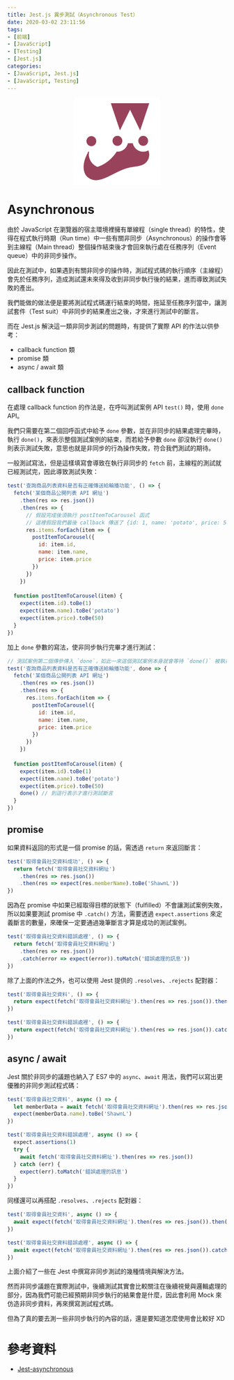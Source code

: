 ```yaml
---
title: Jest.js 異步測試（Asynchronous Test）
date: 2020-03-02 23:11:56
tags:
- [前端]
- [JavaScript]
- [Testing]
- [Jest.js]
categories: 
- [JavaScript, Jest.js]
- [JavaScript, Testing]
---
```


<div style="display:flex;justify-content:center;">
  <img style="object-fit:cover;" src='/images/Jest/jest-logo.png' width='200px' height='200px' />
</div>

# Asynchronous
由於 JavaScript 在瀏覽器的宿主環境裡擁有單線程（single thread）的特性，使得在程式執行時期（Run time）中一些有關非同步（Asynchronous）的操作會等到主線程（Main thread）整個操作結束後才會回來執行處在任務序列（Event queue）中的非同步操作。

因此在測試中，如果遇到有關非同步的操作時，測試程式碼的執行順序（主線程）會先於任務序列，造成測試還未來得及收到非同步執行後的結果，進而導致測試失敗的產出。

我們能做的做法便是要將測試程式碼運行結束的時間，拖延至任務序列當中，讓測試套件（Test suit）中非同步的結果產出之後，才來進行測試中的斷言。

而在 Jest.js 解決這一類非同步測試的問題時，有提供了實際 API 的作法以供參考：
- callback function 類
- promise 類
- async / await 類

<!--more-->

## callback function
在處理 callback function 的作法是，在呼叫測試案例 API `test()` 時，使用 `done` API。

我們只需要在第二個回呼函式中給予 `done` 參數，並在非同步的結果處理完畢時，執行 `done()`，來表示整個測試案例的結束，而若給予參數 `done` 卻沒執行 `done()` 則表示測試失敗，意思也就是非同步的行為操作失敗，符合我們測試的期待。

一般測試寫法，但是這樣填寫會導致在執行非同步的 `fetch` 前，主線程的測試就已經測試完，因此導致測試失敗：
```javascript
test('查詢商品列表資料是否有正確傳送給輪播功能', () => {
  fetch('某個商品公開列表 API 網址')
    .then(res => res.json())
    .then(res => {
      // 假設完成後須執行 postItemToCarousel 函式
      // 這裡假設我們最後 callback 傳送了 {id: 1, name: 'potato', price: 50 } 進去
      res.items.forEach(item => {
        postItemToCarousel({
          id: item.id, 
          name: item.name,
          price: item.price
        })
      })
    })

  function postItemToCarousel(item) {
    expect(item.id).toBe(1)
    expect(item.name).toBe('potato')
    expect(item.price).toBe(50)
  }
})
```

加上 `done` 參數的寫法，使非同步執行完畢才進行測試：

```javascript
// 測試案例第二個傳參傳入 `done`，如此一來這個測試案例本身就會等待 `done()` 被執行的時候才會開始測試斷言的部分。
test('查詢商品列表資料是否有正確傳送給輪播功能', done => {
  fetch('某個商品公開列表 API 網址')
    .then(res => res.json())
    .then(res => {
      res.items.forEach(item => {
        postItemToCarousel({
          id: item.id, 
          name: item.name,
          price: item.price
        })
      })
    })

  function postItemToCarousel(item) {
    expect(item.id).toBe(1)
    expect(item.name).toBe('potato')
    expect(item.price).toBe(50)
    done() // 到這行表示才進行測試斷言
  }
})
```


## promise
如果資料返回的形式是一個 promise 的話，需透過 `return` 來返回斷言：

```javascript
test('取得會員社交資料成功', () => {
  return fetch('取得會員社交資料網址')
    .then(res => res.json())
    .then(res => expect(res.memberName).toBe('ShawnL'))
})
```

因為在 promise 中如果已經取得目標的狀態下（fulfilled）不會讓測試案例失敗，所以如果要測試 promise 中 `.catch()` 方法，需要透過 `expect.assertions` 來定義斷言的數量，來確保一定要通過幾筆斷言才算是成功的測試案例。

```javascript
test('取得會員社交資料錯誤處裡', () => {
  return fetch('取得會員社交資料網址')
    .then(res => res.json())
    .catch(error => expect(error)).toMatch('錯誤處理的訊息'))
})
```

除了上面的作法之外，也可以使用 Jest 提供的 `.resolves`、`.rejects` 配對器：
```javascript
test('取得會員社交資料', () => {
  return expect(fetch('取得會員社交資料網址').then(res => res.json()).then(res => res.memberName)).resolves.toBe('ShawnL')
})
```

```javascript
test('取得會員社交資料錯誤處裡', () => {
  return expect(fetch('取得會員社交資料網址').then(res => res.json()).catch(error => error)).rejects.toMatch('錯誤處理的訊息')
})
```

## async / await
Jest 關於非同步的議題也納入了 ES7 中的 `async`、`await` 用法，我們可以寫出更優雅的非同步測試程式碼：

```javascript
test('取得會員社交資料', async () => {
  let memberData = await fetch('取得會員社交資料網址').then(res => res.json()).then(res => res)
  expect(memberData.name).toBe('ShawnL')
})
```

```javascript
test('取得會員社交資料錯誤處裡', async () => {
  expect.assertions(1)
  try {
    await fetch('取得會員社交資料網址').then(res => res.json())
  } catch (err) {
    expect(err).toMatch('錯誤處理的訊息')
  }
})
```

同樣還可以再搭配 `.resolves`、`.rejects` 配對器：

```javascript
test('取得會員社交資料', async () => {
  await expect(fetch('取得會員社交資料網址').then(res => res.json()).then(res => res.name)).resolves.toBe('ShawnL')
})
```

```javascript
test('取得會員社交資料錯誤處裡', async () => {
  await expect(fetch('取得會員社交資料網址').then(res => res.json()).catch(err => err)).rejects.toMatch('錯誤處理的訊息')
})
```

上面介紹了一些在 Jest 中撰寫非同步測試的幾種情境與解決方法。

然而非同步議題在實際測試中，後續測試其實會比較關注在後續視覺與邏輯處理的部分，因為我們可能已經預期非同步執行的結果會是什麼，因此會利用 Mock 來仿造非同步資料，再來撰寫測試程式碼。

但為了真的要去測一些非同步執行的內容的話，還是要知道怎麼使用會比較好 XD


# 參考資料

- [Jest-asynchronous](https://jestjs.io/docs/en/asynchronous)